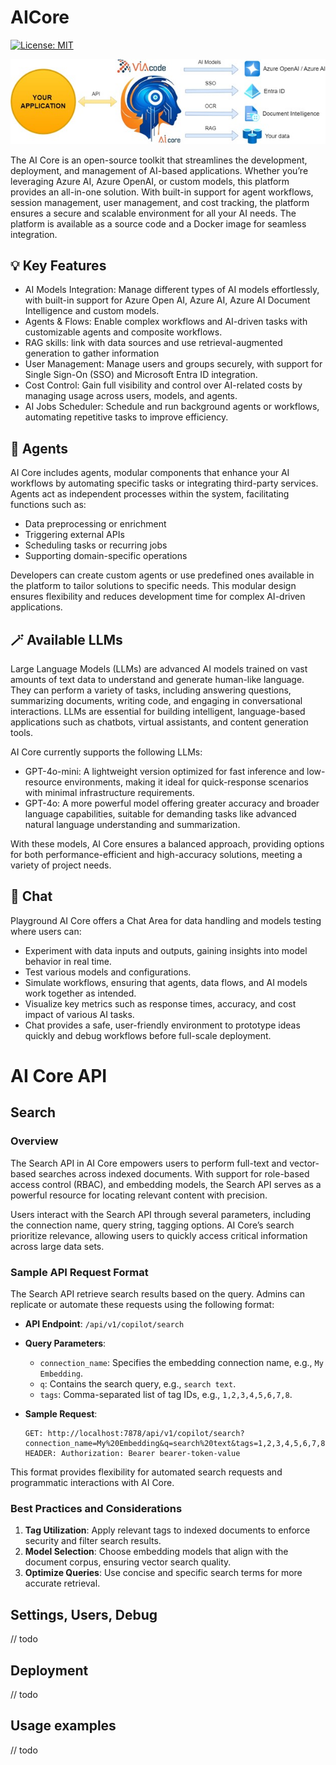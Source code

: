 # AICore

[![License: MIT](https://img.shields.io/badge/License-MIT-green.svg)](https://github.com/VIAcode/AICore/blob/main/LICENSE)

<img src="https://github.com/VIAcode/AICore/blob/main/aicore.jpg?raw=true" alt="AI Core">

The AI Core is an open-source toolkit that streamlines the development, deployment, and management of AI-based applications. Whether you’re leveraging Azure AI, Azure OpenAI, or custom models, this platform provides an all-in-one solution. With built-in support for agent workflows, session management, user management, and cost tracking, the platform ensures a secure and scalable environment for all your AI needs. The platform is available as a source code and a Docker image for seamless integration.

## 💡 Key Features
-	AI Models Integration: Manage different types of AI models effortlessly, with built-in support for Azure Open AI, Azure AI, Azure AI Document Intelligence and custom models.
-	Agents & Flows: Enable complex workflows and AI-driven tasks with customizable agents and composite workflows.
-	RAG skills: link with data sources and use retrieval-augmented generation to gather information
-	User Management: Manage users and groups securely, with support for Single Sign-On (SSO) and Microsoft Entra ID integration.
-	Cost Control: Gain full visibility and control over AI-related costs by managing usage across users, models, and agents.
-	AI Jobs Scheduler: Schedule and run background agents or workflows, automating repetitive tasks to improve efficiency.

## 🤖 Agents
AI Core includes agents, modular components that enhance your AI workflows by automating specific tasks or integrating third-party services. Agents act as independent processes within the system, facilitating functions such as:

- Data preprocessing or enrichment
- Triggering external APIs
- Scheduling tasks or recurring jobs
- Supporting domain-specific operations
  
Developers can create custom agents or use predefined ones available in the platform to tailor solutions to specific needs. This modular design ensures flexibility and reduces development time for complex AI-driven applications.

## 🪄 Available LLMs
Large Language Models (LLMs) are advanced AI models trained on vast amounts of text data to understand and generate human-like language. They can perform a variety of tasks, including answering questions, summarizing documents, writing code, and engaging in conversational interactions. LLMs are essential for building intelligent, language-based applications such as chatbots, virtual assistants, and content generation tools.

AI Core currently supports the following LLMs:

- GPT-4o-mini: A lightweight version optimized for fast inference and low-resource environments, making it ideal for quick-response scenarios with minimal infrastructure requirements.
- GPT-4o: A more powerful model offering greater accuracy and broader language capabilities, suitable for demanding tasks like advanced natural language understanding and summarization.
  
With these models, AI Core ensures a balanced approach, providing options for both performance-efficient and high-accuracy solutions, meeting a variety of project needs.

## 💬 Chat
Playground 
AI Core offers a Chat Area for data handling and models testing where users can:

- Experiment with data inputs and outputs, gaining insights into model behavior in real time.
- Test various models and configurations.
- Simulate workflows, ensuring that agents, data flows, and AI models work together as intended.
- Visualize key metrics such as response times, accuracy, and cost impact of various AI tasks.
- Chat provides a safe, user-friendly environment to prototype ideas quickly and debug workflows before full-scale deployment.

# AI Core API

## Search

### Overview

The Search API in AI Core empowers users to perform full-text and vector-based searches across indexed documents. With support for role-based access control (RBAC), and embedding models, the Search API serves as a powerful resource for locating relevant content with precision.

Users interact with the Search API through several parameters, including the connection name, query string, tagging options. AI Core’s search prioritize relevance, allowing users to quickly access critical information across large data sets.

### Sample API Request Format

The Search API retrieve search results based on the query. Admins can replicate or automate these requests using the following format:

- **API Endpoint**: `/api/v1/copilot/search`
- **Query Parameters**:
  - `connection_name`: Specifies the embedding connection name, e.g., `My Embedding`.
  - `q`: Contains the search query, e.g., `search text`.
  - `tags`: Comma-separated list of tag IDs, e.g., `1,2,3,4,5,6,7,8`.

- **Sample Request**:
  ```plaintext
  GET: http://localhost:7878/api/v1/copilot/search?connection_name=My%20Embedding&q=search%20text&tags=1,2,3,4,5,6,7,8
  HEADER: Authorization: Bearer bearer-token-value
  ```

This format provides flexibility for automated search requests and programmatic interactions with AI Core.

### Best Practices and Considerations

1. **Tag Utilization**: Apply relevant tags to indexed documents to enforce security and filter search results.
2. **Model Selection**: Choose embedding models that align with the document corpus, ensuring vector search quality.
3. **Optimize Queries**: Use concise and specific search terms for more accurate retrieval.






## Settings, Users, Debug
// todo

## Deployment
// todo

## Usage examples
// todo
